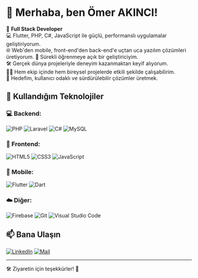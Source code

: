 # 👋 Merhaba, ben Ömer AKINCI!

🎯 **Full Stack Developer**  
💻 Flutter, PHP, C#, JavaScript ile güçlü, performanslı uygulamalar geliştiriyorum.  
🌐 Web'den mobile, front-end'den back-end'e uçtan uca yazılım çözümleri üretiyorum.
🧠 Sürekli öğrenmeye açık bir geliştiriciyim.  
🛠️ Gerçek dünya projeleriyle deneyim kazanmaktan keyif alıyorum.  
👨‍💻 Hem ekip içinde hem bireysel projelerde etkili şekilde çalışabilirim.  
🎯 Hedefim, kullanıcı odaklı ve sürdürülebilir çözümler üretmek.

## 🔧 Kullandığım Teknolojiler

### 💻 Backend:
![PHP](https://img.shields.io/badge/-PHP-777BB4?logo=php&logoColor=white&style=flat)
![Laravel](https://img.shields.io/badge/-Laravel-F55247?logo=laravel&logoColor=white&style=flat)
![C#](https://img.shields.io/badge/-CSharp-239120?logo=csharp&logoColor=white&style=flat)
![MySQL](https://img.shields.io/badge/-MySQL-4479A1?logo=mysql&logoColor=white&style=flat)

### 🎨 Frontend:
![HTML5](https://img.shields.io/badge/-HTML5-E34F26?logo=html5&logoColor=white&style=flat)
![CSS3](https://img.shields.io/badge/-CSS3-1572B6?logo=css3&logoColor=white&style=flat)
![JavaScript](https://img.shields.io/badge/-JavaScript-F7DF1E?logo=javascript&logoColor=black&style=flat)

### 📱 Mobile:
![Flutter](https://img.shields.io/badge/-Flutter-02569B?logo=flutter&logoColor=white&style=flat)
![Dart](https://img.shields.io/badge/-Dart-0175C2?logo=dart&logoColor=white&style=flat)

### ☁️ Diğer:
![Firebase](https://img.shields.io/badge/-Firebase-FFCA28?logo=firebase&logoColor=black&style=flat)
![Git](https://img.shields.io/badge/-Git-F05032?logo=git&logoColor=white&style=flat)
![Visual Studio Code](https://img.shields.io/badge/-VSCode-007ACC?logo=visual-studio-code&logoColor=white&style=flat)

## 📫 Bana Ulaşın

[![LinkedIn](https://img.shields.io/badge/-LinkedIn-0A66C2?logo=linkedin&logoColor=white)](https://linkedin.com/in/dev-omer-akinci)
[![Mail](https://img.shields.io/badge/-Mail-EA4335?logo=gmail&logoColor=white)](mailto:mrakinci25@gmail.com)

---

🛠️ Ziyaretin için teşekkürler! 🙌
